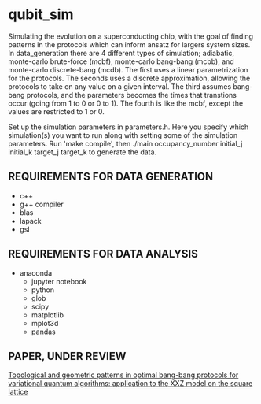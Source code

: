 # qubit_sim
Simulating the evolution on a superconducting chip, with the goal of finding patterns in the protocols which can inform ansatz for largers system sizes. In data_generation there are 4 different types of simulation; adiabatic, monte-carlo brute-force (mcbf), monte-carlo bang-bang (mcbb), and monte-carlo discrete-bang (mcdb). The first uses a linear parametrization for the protocols. The seconds uses a discrete approximation, allowing the protocols to take on any value on a given interval. The third assumes bang-bang protocols, and the parameters becomes the times that transtions occur (going from 1 to 0 or 0 to 1). The fourth is like the mcbf, except the values are restricted to 1 or 0. 

Set up the simulation parameters in parameters.h. Here you specify which simulation(s) you want to run along with setting some of the simulation parameters. Run 'make compile', then ./main occupancy_number initial_j initial_k target_j target_k to generate the data.

## REQUIREMENTS FOR DATA GENERATION
- c++
- g++ compiler
- blas
- lapack
- gsl


## REQUIREMENTS FOR DATA ANALYSIS
 - anaconda
     - jupyter notebook
     - python
     - glob 
     - scipy 
     - matplotlib 
     - mplot3d 
     - pandas 
 
## PAPER, UNDER REVIEW
[Topological and geometric patterns in optimal bang-bang protocols for variational quantum algorithms: application to the XXZ model on the square lattice](https://arxiv.org/abs/2012.05476)
